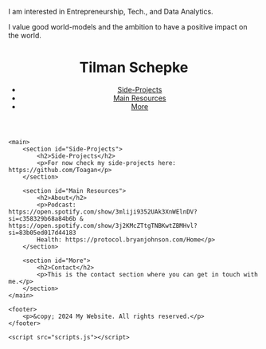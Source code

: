 I am interested in Entrepreneurship, Tech., and Data Analytics. 

I value good world-models and the ambition to have a positive impact on the world.

<html lang="en">
<head>
    <meta charset="UTF-8">
    <meta name="viewport" content="width=device-width, initial-scale=1.0">
    <title>My Website</title>
    <link rel="stylesheet" href="styles.css">
</head>
<body>
    <header>
        <h1>Tilman Schepke</h1>
        <nav>
            <ul>
                <li><a href="#Side-Projects">Side-Projects</a></li>
                <li><a href="#Main resources that have provided value to me">Main Resources</a></li>
                <li><a href="#More">More</a></li>
            </ul>
        </nav>
    </header>
    
    <main>
        <section id="Side-Projects">
            <h2>Side-Projects</h2>
            <p>For now check my side-projects here: https://github.com/Toagan</p>
        </section>

        <section id="Main Resources">
            <h2>About</h2>
            <p>Podcast: https://open.spotify.com/show/3mliji9352UAk3XnWElnDV?si=c358329b68a84b6b & https://open.spotify.com/show/3j2KMcZTtgTNBKwtZBMHvl?si=83b05ed017d44183
            Health: https://protocol.bryanjohnson.com/Home</p>
        </section>

        <section id="More">
            <h2>Contact</h2>
            <p>This is the contact section where you can get in touch with me.</p>
        </section>
    </main>

    <footer>
        <p>&copy; 2024 My Website. All rights reserved.</p>
    </footer>

    <script src="scripts.js"></script>
</body>
</html>
